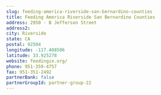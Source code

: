 ```yaml
---
slug: feeding-america-riverside-san-bernardino-counties
title: Feeding America Riverside San Bernardino Counties
address: 2950 - B Jefferson Street
address2: 
city: Riverside
state: CA
postal: 92504
longitude: -117.408506
latitude: 33.925278
website: feedingie.org/
phone: 951-359-4757
fax: 951-351-2492
partnerBank: false
partnerGroupId: partner-group-22
---
```

